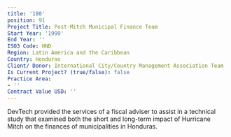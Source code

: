 ```yaml
---
title: '180'
position: 91
Project Title: Post-Mitch Municipal Finance Team
Start Year: '1999'
End Year: ''
ISO3 Code: HND
Region: Latin America and the Caribbean
Country: Honduras
Client/ Donor: International City/Country Management Association Team
Is Current Project? (true/false): false
Practice Area:
- ''
Contract Value USD: ''
---
```


DevTech provided the services of a fiscal adviser to assist in a technical study that examined both the short and long-term impact of Hurricane Mitch on the finances of municipalities in Honduras.